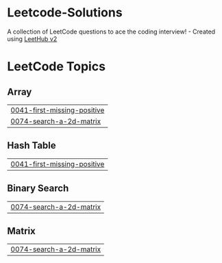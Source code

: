 # Leetcode-Solutions
A collection of LeetCode questions to ace the coding interview! - Created using [LeetHub v2](https://github.com/arunbhardwaj/LeetHub-2.0)

<!---LeetCode Topics Start-->
# LeetCode Topics
## Array
|  |
| ------- |
| [0041-first-missing-positive](https://github.com/Swaminathan-0704/Leetcode-Solutions/tree/master/0041-first-missing-positive) |
| [0074-search-a-2d-matrix](https://github.com/Swaminathan-0704/Leetcode-Solutions/tree/master/0074-search-a-2d-matrix) |
## Hash Table
|  |
| ------- |
| [0041-first-missing-positive](https://github.com/Swaminathan-0704/Leetcode-Solutions/tree/master/0041-first-missing-positive) |
## Binary Search
|  |
| ------- |
| [0074-search-a-2d-matrix](https://github.com/Swaminathan-0704/Leetcode-Solutions/tree/master/0074-search-a-2d-matrix) |
## Matrix
|  |
| ------- |
| [0074-search-a-2d-matrix](https://github.com/Swaminathan-0704/Leetcode-Solutions/tree/master/0074-search-a-2d-matrix) |
<!---LeetCode Topics End-->
